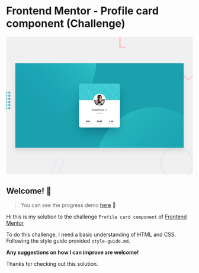 # Frontend Mentor - Profile card component (Challenge)

![Design preview for the Profile card component coding challenge](./design/desktop-preview.jpg)

## Welcome! 👋

> You can see the progress demo [here](https://profile-card-component-main-mu.vercel.app/) 🚀

Hi this is my solution to the challenge `Profile card component` of [Frontend Mentor](https://www.frontendmentor.io)

To do this challenge, I need a basic understanding of HTML and CSS. Following the style guide provided `style-guide.md`.

**Any suggestions on how I can improve are welcome!**

Thanks for checking out this solution.


<!-- ## Sharing your solution-->

<!--
There are multiple places you can share your solution:
1. Submit it on the platform so that other users will see your solution on the site. Here's our ["Complete guide to submitting solutions"](https://medium.com/frontend-mentor/a-complete-guide-to-submitting-solutions-on-frontend-mentor-ac6384162248) to help you do that.
2. Share your solution page in the **#finished-projects** channel of the [Slack community](https://www.frontendmentor.io/slack).
3. Tweet [@frontendmentor](https://twitter.com/frontendmentor) and mention **@frontendmentor** including the repo and live URLs in the tweet. We'd love to take a look at what you've built and help share it around.
-->
